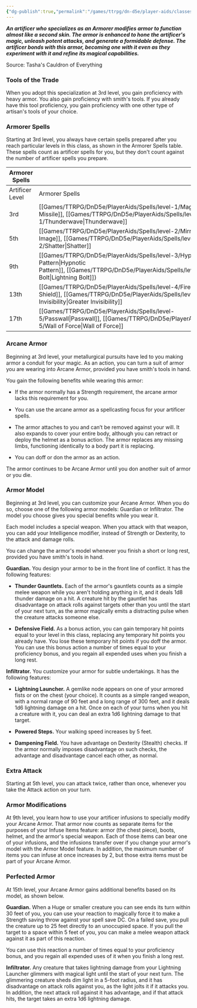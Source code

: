 ```yaml
---
{"dg-publish":true,"permalink":"/games/ttrpg/dn-d5e/player-aids/classes/class-specialisations/artificer-armorer/","tags":["TTRPG/DND/5e"]}
---
```



_**An artificer who specializes as an Armorer modifies armor to function almost like a second skin. The armor is enhanced to hone the artificer's magic, unleash potent attacks, and generate a formidable defense. The artificer bonds with this armor, becoming one with it even as they experiment with it and refine its magical capabilities.**_

Source: Tasha's Cauldron of Everything

### Tools of the Trade

When you adopt this specialization at 3rd level, you gain proficiency with heavy armor. You also gain proficiency with smith's tools. If you already have this tool proficiency, you gain proficiency with one other type of artisan's tools of your choice.

### Armorer Spells

Starting at 3rd level, you always have certain spells prepared after you reach particular levels in this class, as shown in the Armorer Spells table. These spells count as artificer spells for you, but they don't count against the number of artificer spells you prepare.

|Armorer Spells|   |
|---|---|
|Artificer Level|Armorer Spells|
|3rd|[[Games/TTRPG/DnD5e/PlayerAids/Spells/level-1/Magic Missile\|Magic Missile]], [[Games/TTRPG/DnD5e/PlayerAids/Spells/level-1/Thunderwave\|Thunderwave]]|
|5th|[[Games/TTRPG/DnD5e/PlayerAids/Spells/level-2/Mirror Image\|Mirror Image]], [[Games/TTRPG/DnD5e/PlayerAids/Spells/level-2/Shatter\|Shatter]]|
|9th|[[Games/TTRPG/DnD5e/PlayerAids/Spells/level-3/Hypnotic Pattern\|Hypnotic Pattern]], [[Games/TTRPG/DnD5e/PlayerAids/Spells/level-3/Lightning Bolt\|Lightning Bolt]])|
|13th|[[Games/TTRPG/DnD5e/PlayerAids/Spells/level-4/Fire Shield\|Fire Shield]], [[Games/TTRPG/DnD5e/PlayerAids/Spells/level-4/Greater Invisibility\|Greater Invisibility]]|
|17th|[[Games/TTRPG/DnD5e/PlayerAids/Spells/level-5/Passwall\|Passwall]], [[Games/TTRPG/DnD5e/PlayerAids/Spells/level-5/Wall of Force\|Wall of Force]]|

### Arcane Armor

Beginning at 3rd level, your metallurgical pursuits have led to you making armor a conduit for your magic. As an action, you can turn a suit of armor you are wearing into Arcane Armor, provided you have smith's tools in hand.

You gain the following benefits while wearing this armor:

- If the armor normally has a Strength requirement, the arcane armor lacks this requirement for you.

- You can use the arcane armor as a spellcasting focus for your artificer spells.

- The armor attaches to you and can’t be removed against your will. It also expands to cover your entire body, although you can retract or deploy the helmet as a bonus action. The armor replaces any missing limbs, functioning identically to a body part it is replacing.

- You can doff or don the armor as an action.

The armor continues to be Arcane Armor until you don another suit of armor or you die.

### Armor Model

Beginning at 3rd level, you can customize your Arcane Armor. When you do so, choose one of the following armor models: Guardian or Infiltrator. The model you choose gives you special benefits while you wear it.

Each model includes a special weapon. When you attack with that weapon, you can add your Intelligence modifier, instead of Strength or Dexterity, to the attack and damage rolls.

You can change the armor's model whenever you finish a short or long rest, provided you have smith's tools in hand.

**Guardian.** You design your armor to be in the front line of conflict. It has the following features:

- **Thunder Gauntlets.** Each of the armor's gauntlets counts as a simple melee weapon while you aren't holding anything in it, and it deals 1d8 thunder damage on a hit. A creature hit by the gauntlet has disadvantage on attack rolls against targets other than you until the start of your next turn, as the armor magically emits a distracting pulse when the creature attacks someone else.

- **Defensive Field.** As a bonus action, you can gain temporary hit points equal to your level in this class, replacing any temporary hit points you already have. You lose these temporary hit points if you doff the armor. You can use this bonus action a number of times equal to your proficiency bonus, and you regain all expended uses when you finish a long rest.

**Infiltrator.** You customize your armor for subtle undertakings. It has the following features:

- **Lightning Launcher.** A gemlike node appears on one of your armored fists or on the chest (your choice). It counts as a simple ranged weapon, with a normal range of 90 feet and a long range of 300 feet, and it deals 1d6 lightning damage on a hit. Once on each of your turns when you hit a creature with it, you can deal an extra 1d6 lightning damage to that target.

- **Powered Steps.** Your walking speed increases by 5 feet.

- **Dampening Field.** You have advantage on Dexterity (Stealth) checks. If the armor normally imposes disadvantage on such checks, the advantage and disadvantage cancel each other, as normal.

### Extra Attack

Starting at 5th level, you can attack twice, rather than once, whenever you take the Attack action on your turn.

### Armor Modifications

At 9th level, you learn how to use your artificer infusions to specially modify your Arcane Armor. That armor now counts as separate items for the purposes of your Infuse Items feature: armor (the chest piece), boots, helmet, and the armor's special weapon. Each of those items can bear one of your infusions, and the infusions transfer over if you change your armor's model with the Armor Model feature. In addition, the maximum number of items you can infuse at once increases by 2, but those extra items must be part of your Arcane Armor.

### Perfected Armor

At 15th level, your Arcane Armor gains additional benefits based on its model, as shown below.

**Guardian.** When a Huge or smaller creature you can see ends its turn within 30 feet of you, you can use your reaction to magically force it to make a Strength saving throw against your spell save DC. On a failed save, you pull the creature up to 25 feet directly to an unoccupied space. If you pull the target to a space within 5 feet of you, you can make a melee weapon attack against it as part of this reaction.

You can use this reaction a number of times equal to your proficiency bonus, and you regain all expended uses of it when you finish a long rest.

**Infiltrator.** Any creature that takes lightning damage from your Lightning Launcher glimmers with magical light until the start of your next turn. The glimmering creature sheds dim light in a 5-foot radius, and it has disadvantage on attack rolls against you, as the light jolts it if it attacks you. In addition, the next attack roll against it has advantage, and if that attack hits, the target takes an extra 1d6 lightning damage.

